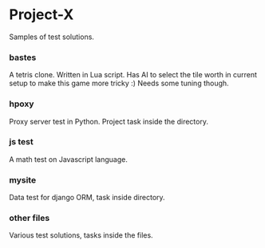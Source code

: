 # Project-X
Samples of test solutions.

### bastes

A tetris clone. Written in Lua script. Has AI to select the tile worth in current setup to make this game more tricky :) Needs some tuning though.

### hpoxy

Proxy server test in Python. Project task inside the directory.

### js test

A math test on Javascript language.

### mysite

Data test for django ORM, task inside directory.

### other files

Various test solutions, tasks inside the files.


